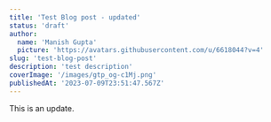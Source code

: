 ```yaml
---
title: 'Test Blog post - updated'
status: 'draft'
author:
  name: 'Manish Gupta'
  picture: 'https://avatars.githubusercontent.com/u/6618044?v=4'
slug: 'test-blog-post'
description: 'test description'
coverImage: '/images/gtp_og-c1Mj.png'
publishedAt: '2023-07-09T23:51:47.567Z'
---
```


This is an update.



